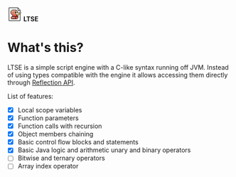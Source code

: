 [icon]: https://raw.githubusercontent.com/inc0g-repoz/low-tier-script-engine/refs/heads/main/src/assets/icon.png
[reflection]: https://www.oracle.com/technical-resources/articles/java/javareflection.html
<!-- The stuff above is invisible -->

![icon]
**LTSE**

# What's this?
LTSE is a simple script engine with a C-like syntax running off JVM.
Instead of using types compatible with the engine it allows accessing them directly through [Reflection API][reflection].

List of features:
- [x] Local scope variables
- [x] Function parameters
- [x] Function calls with recursion
- [x] Object members chaining
- [x] Basic control flow blocks and statements
- [x] Basic Java logic and arithmetic unary and binary operators
- [ ] Bitwise and ternary operators
- [ ] Array index operator

